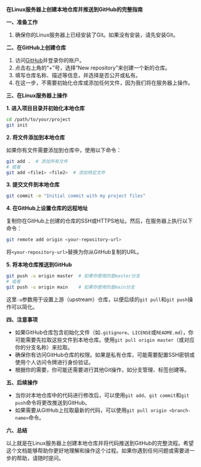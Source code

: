 **在Linux服务器上创建本地仓库并推送到GitHub的完整指南**



**一、准备工作**

1. 确保你的Linux服务器上已经安装了Git。如果没有安装，请先安装Git。

**二、在GitHub上创建仓库**

1. 访问[GitHub](https://github.com)并登录你的账户。
2. 点击右上角的“+”号，选择“New repository”来创建一个新的仓库。
3. 填写仓库名称、描述等信息，并选择是否公开或私有。
4. 在这一步，不需要初始化仓库或添加任何文件，因为我们将在服务器上操作。

**三、在Linux服务器上操作**

**1. 进入项目目录并初始化本地仓库**

```bash
cd /path/to/your/project
git init
```

**2. 将文件添加到本地仓库**

如果你有文件需要添加到仓库中，使用以下命令：

```bash
git add .  # 添加所有文件
# 或者
git add <file1> <file2>  # 添加特定文件
```

**3. 提交文件到本地仓库**

```bash
git commit -m "Initial commit with my project files"
```

**4. 在GitHub上设置仓库的远程地址**

复制你在GitHub上创建的仓库的SSH或HTTPS地址。然后，在服务器上执行以下命令：

```bash
git remote add origin <your-repository-url>
```

将`<your-repository-url>`替换为你从GitHub复制的URL。

**5. 将本地仓库推送到GitHub**

```bash
git push -u origin master  # 如果你使用的是master分支
# 或者
git push -u origin main    # 如果你使用的是main分支
```

这里`-u`参数用于设置上游（upstream）仓库，以便后续的`git pull`和`git push`操作可以简化。

**四、注意事项**

- 如果GitHub仓库包含初始化文件（如`.gitignore`、`LICENSE`或`README.md`），你可能需要先拉取这些文件到本地仓库。使用`git pull origin master`（或对应你的分支名称）来拉取。
- 确保你有访问GitHub仓库的权限。如果是私有仓库，可能需要配置SSH密钥或使用个人访问令牌进行身份验证。
- 根据你的需要，你可能还需要进行其他Git操作，如分支管理、标签创建等。

**五、后续操作**

- 当你对本地仓库中的代码进行修改后，可以使用`git add`、`git commit`和`git push`命令将更改推送到GitHub。
- 如果需要从GitHub上拉取最新的代码，可以使用`git pull origin <branch-name>`命令。

**六、总结**

以上就是在Linux服务器上创建本地仓库并将代码推送到GitHub的完整流程。希望这个文档能够帮助你更好地理解和操作这个过程。如果你遇到任何问题或需要进一步的帮助，请随时提问。
